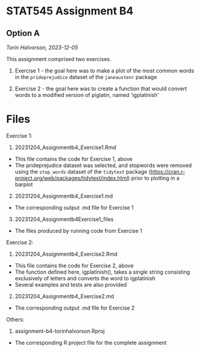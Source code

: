 # STAT545 Assignment B4

## Option A

_Torin Halvorson, 2023-12-05_

This assignment comprised two exercises.

1. Exercise 1 - the goal here was to make a plot of the most common words in the `prideprejudice` dataset of the `janeaustenr` package

2. Exercise 2 - the goal here was to create a function that would convert words to a modified version of piglatin, named 'igplatinish'


# Files

Exercise 1:

1. 20231204_Assignmentb4_Exercise1.Rmd
  - This file contains the code for Exercise 1, above
  - The prideprejudice dataset was selected, and stopwords were removed using the `stop_words` dataset of the `tidytext` package (https://cran.r-project.org/web/packages/tidytext/index.html) prior to plotting in a barplot
  
2. 20231204_Assignmentb4_Exercise1.md
  - The corresponding output .md file for Exercise 1
  
3. 20231204_Assignmentb4Exercise1_files
  - The files produced by running code from Exercise 1
  

Exercise 2:

1. 20231204_Assignmentb4_Exercise2.Rmd
  - This file contains the code for Exercise 2, above
  - The function defined here, igplatinish(), takes a single string consisting exclusively of letters and converts the word to igplatinish
  - Several examples and tests are also provided
  
2. 20231204_Assignmentb4_Exercise2.md
  - The corresponding output .md file for Exercise 2
  
Others:

1. assignment-b4-torinhalvorson.Rproj
  - The corresponding R project file for the complete assignment
